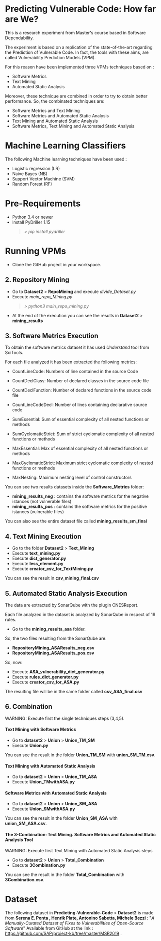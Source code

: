 # Predicting Vulnerable Code: How far are We?
This is a research experiment from Master's course based in Software Dependability.

The experiment is based on a replication of the state-of-the-art regarding the Prediction of Vulnerable Code.
In fact, the tools with these aims, are called Vulnerability Prediction Models (VPM).

For this reason have been implemented three VPMs techniques based on :
- Software Metrics
- Text Mining
- Automated Static Analysis

Moreover, these technique are combined in order to try to obtain better performance.
So, the combinated techniques are:
- Software Metrics and Text Mining
- Software Metrics and Automated Static Analysis
- Text Mining and Automated Static Analysis
- Software Metrics, Text Mining and Automated Static Analysis

# Machine Learning Classifiers
The following Machine learning techniques have been used :

- Logistic regression (LR)
- Naive Bayes (NB)
- Support Vector Machine (SVM)
- Random Forest (RF)

# Pre-Requirements
- Python 3.4 or newer
- Install PyDriller 1.15
  > *> pip install pydriller*


# Running VPMs
- Clone the GitHub project in your workspace.

## 2. Repository Mining
- Go to **Dataset2** > **RepoMining** and execute *divide_Dataset.py*
- Execute *main_repo_Mining.py*
	> *> python3 main_repo_mining.py*
- At the end of the execution you can see the results in **Dataset2** > **mining_results**

## 3. Software Metrics Execution

To obtain the software metrics dataset it has used *Understand* tool from SciTools.

For each file analyzed it has been extracted the following metrics:

- CountLineCode: Numbers of line contained in the source Code

- CountDeclClass: Number of declared classes in the source code file

- CountDeclFunction: Number of declared functions in the source code file

- CountLineCodeDecl: Number of lines containing declarative source code

- SumEssential: Sum of essential complexity of all nested functions or methods

- SumCyclomaticStrict: Sum of strict cyclomatic complexity of all nested functions or methods

- MaxEssential: Max of essential complexity of all nested functions or methods

- MaxCyclomaticStrict: Maximum strict cyclomatic complexity of nested functions or methods

-	MaxNesting: Maximum nesting level of control constructors

You can see two results datasets inside the **Software_Metrics** folder:
- **mining_results_neg** : contains the software metrics for the negative istances (not vulnerable files)
- **mining_results_pos** : contains the software metrics for the positive istances (vulnerable files)

You can also see the entire dataset file called **mining_results_sm_final**


## 4. Text Mining Execution
- Go to the folder **Dataset2** > **Text_Mining**
- Execute **text_mining.py**
- Execute **dict_generator.py**
- Execute **less_element.py**
- Execute **creator_csv_for_TextMining.py**

You can see the result in **csv_mining_final.csv**


## 5. Automated Static Analysis Execution

The data are extracted by SonarQube with the plugin CNESReport.

Each file analyzed in the dataset is analyzed by SonarQube in respect of 19 rules.

- Go to the **mining_results_asa** folder.

So, the two files resulting from the SonarQube are:
- **RepositoryMining_ASAResults_neg.csv**
- **RepositoryMining_ASAResults_pos.csv**

So, now:
- Execute **ASA_vulnerability_dict_generator.py**
- Execute **rules_dict_generator.py**
- Execute **creator_csv_for_ASA.py**

The resulting file will be in the same folder called **csv_ASA_final.csv**

## 6. Combination
WARNING: Execute first the single techniques steps (3,4,5).

#### Text Mining with Software Metrics
- Go to **dataset2** > **Union** > **Union_TM_SM**
- Execute **Union.py**

You can see the result in the folder **Union_TM_SM** with **union_SM_TM.csv**.

#### Text Mining with Automated Static Analysis
- Go to **dataset2** > **Union** > **Union_TM_ASA**
- Execute **Union_TMwithASA.py**

#### Software Metrics with Automated Static Analysis
- Go to **dataset2** > **Union** > **Union_SM_ASA**
- Execute **Union_SMwithASA.py**

You can see the result in the folder  **Union_SM_ASA** with **union_SM_ASA.csv**.

#### The 3-Combination: Text Mining. Software Metrics and Automated Static Analysis Tool
WARNING: Execute first Text Mining with Automated Static Analysis steps
- Go to **dataset2** > **Union** > **Total_Combination**
- Execute **3Combination.py**

You can see the result in the folder  **Total_Combination** with **3Combination.csv**.  

# Dataset
The following dataset in **Predicting-Vulnerable-Code** > **Dataset2**
is made from **Serena E. Ponta , Henrik Plate, Antonino Sabetta, Michele Bezzi** :
"*A Manually-Curated Dataset of Fixes to Vulnerabilities of
Open-Source Software*"
Available from GitHub at the link : https://github.com/SAP/project-kb/tree/master/MSR2019 .
